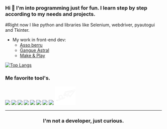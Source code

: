 ### Hi 👋 I'm into programming just for fun. I learn step by step according to my needs and projects.

#Right now I like python and libraries like Selenium, webdriver, pyautogui and Tkinter.

- My work in front-end dev:
    -  [Asso berru](https://berru-g.github.io/assoberru/)
    -  [Gangue Astral](https://berru-g.github.io/Gangue-Astral/)
    -  [Make & Play](https://berru-g.github.io/Make-Play/)

[![Top Langs](https://github-readme-stats.vercel.app/api/top-langs/?username=berru-g&layout=compact&theme=tokyonight)](https://github.com/berru-g/github-readme-stats)

### Me favorite tool's. 

[<img height="60"  src="https://spiralking.com/wp-content/uploads/2019/04/code4.png" />][codepen]
[<img height="60"  src = "http://nickengmann.com/assets/img/blog/hackster.png">][hack] 
[<img height="60"  src="https://westonaic.org/wp-content/uploads/2019/08/tinkercad.jpg" />][tinker]
[<img height="60"  src = "https://dosenit.com/wp-content/uploads/2020/10/arduino2-ide-logo.jpg">][arduino] 
[<img height="60"  src="https://camo.githubusercontent.com/425d8f5244807f3d1a00379aea09c8b6af3dc5408dfdf3420e06d7f7fcb7c527/68747470733a2f2f656173796564612e636f6d2f696d616765732f656173796564612d7468756d626e61696c2e706e673f69643d6435656431666535393330363032393735646631" />][eda]
[<img height="60"  src="https://img.shields.io/badge/-figma-000000.svg?&style=for-the-badge&logo=figma&logoColor=white" />][figma]
[<img height="60"  src = "https://i.ytimg.com/vi/h5QFqYZ3ses/maxresdefault.jpg">][jitter]
[<img height="60"  src = "https://images.news18.com/ibnlive/uploads/2022/03/instagram-logo-1.jpg">][instagram]
[<img height="60"  src = "https://github.com/berru-g/berru-g/blob/main/contact.png?raw=true">][mail]
<br />
<hr />

[codepen]: https://codepen.io/h-lautre
[hack]: https://www.hackster.io/BERRU
[tinker]: https://www.tinkercad.com/dashboard
[arduino]: https://create.arduino.cc/projecthub/BERRU
[eda]: https://easyeda.com/account/user
[figma]: https://www.figma.com/file/rgiN9WuIwpGOZHCG9LV9QO/first-appli?node-id=0%3A1
[jitter]: https://jitter.video/
[instagram]: https://www.instagram.com/berru_aka/
[mail]: mailto:gael-berru@outlook.fr
    
<h3 align="center">I'm not a developer, just curious.</h3>
